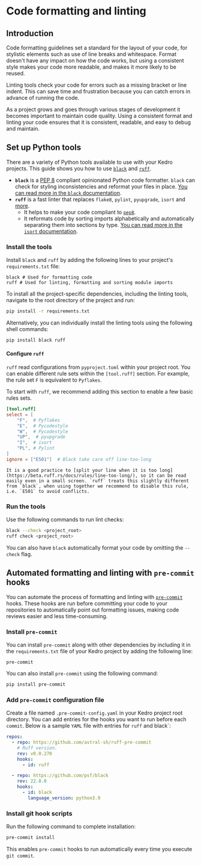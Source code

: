 # Code formatting and linting

## Introduction

Code formatting guidelines set a standard for the layout of your code, for stylistic elements such as use of line breaks and whitespace. Format doesn't have any impact on how the code works, but using a consistent style makes your code more readable, and makes it more likely to be reused.

Linting tools check your code for errors such as a missing bracket or line indent. This can save time and frustration because you can catch errors in advance of running the code.

As a project grows and goes through various stages of development it becomes important to maintain code quality. Using a consistent format and linting your code ensures that it is consistent, readable, and easy to debug and maintain.

## Set up Python tools
There are a variety of Python tools available to use with your Kedro projects. This guide shows you how to use [`black`](https://github.com/psf/black) and [`ruff`](https://beta.ruff.rs).
- **`black`** is a [PEP 8](https://peps.python.org/pep-0008/) compliant opinionated Python code formatter. `black` can
check for styling inconsistencies and reformat your files in place.
[You can read more in the `black` documentation](https://black.readthedocs.io/en/stable/).
- **`ruff`** is a fast linter that replaces `flake8`, `pylint`, `pyupgrade`, `isort` and [more](https://beta.ruff.rs/docs/rules/).
  - It helps to make your code compliant to [`pep8`](https://pypi.org/project/pep8/).
  - It reformats code by sorting imports alphabetically and automatically separating them into sections by
type. [You can read more in the `isort` documentation](https://pycqa.github.io/isort/).


### Install the tools
Install `black` and `ruff` by adding the following lines to your project's `requirements.txt`
file:
```text
black # Used for formatting code
ruff # Used for linting, formatting and sorting module imports

```
To install all the project-specific dependencies, including the linting tools, navigate to the root directory of the
project and run:
```bash
pip install -r requirements.txt
```
Alternatively, you can individually install the linting tools using the following shell commands:
```bash
pip install black ruff
```
#### Configure `ruff`
`ruff` read configurations from `pyproject.toml` within your project root. You can enable different rule sets within the `[tool.ruff]` section. For example, the rule set `F` is equivalent to `Pyflakes`.

To start with `ruff`, we recommend adding this section to enable a few basic rules sets.
```toml
[tool.ruff]
select = [
    "F",  # Pyflakes
    "E",  # Pycodestyle
    "W",  # Pycodestyle
    "UP",  # pyupgrade
    "I",  # isort
    "PL", # Pylint
]
ignore = ["E501"]  # Black take care off line-too-long
```

```{note}
It is a good practice to [split your line when it is too long](https://beta.ruff.rs/docs/rules/line-too-long/), so it can be read easily even in a small screen. `ruff` treats this slightly different from `black`, when using together we recommend to disable this rule, i.e. `E501` to avoid conflicts.
```

### Run the tools
Use the following commands to run lint checks:
```bash
black --check <project_root>
ruff check <project_root>
```
You can also have `black` automatically format your code by omitting the `--check` flag.

## Automated formatting and linting with `pre-commit` hooks

You can automate the process of formatting and linting with [`pre-commit`](https://github.com/pre-commit/pre-commit) hooks.
These hooks are run before committing your code to your repositories to automatically point out formatting issues,
making code reviews easier and less time-consuming.

### Install `pre-commit`
You can install `pre-commit` along with other dependencies by including it in the `requirements.txt` file of your
Kedro project by adding the following line:
```text
pre-commit
```
You can also install `pre-commit` using the following command:
```bash
pip install pre-commit
```
### Add `pre-commit` configuration file
Create a file named `.pre-commit-config.yaml` in your Kedro project root directory. You can add entries for the hooks
you want to run before each `commit`.
Below is a sample `YAML` file with entries for `ruff` and black`:
```yaml
repos:
  - repo: https://github.com/astral-sh/ruff-pre-commit
    # Ruff version.
    rev: v0.0.270
    hooks:
      - id: ruff

  - repo: https://github.com/psf/black
    rev: 22.8.0
    hooks:
      - id: black
        language_version: python3.9
```
### Install git hook scripts
Run the following command to complete installation:
```bash
pre-commit install
```
This enables `pre-commit` hooks to run automatically every time you execute `git commit`.
